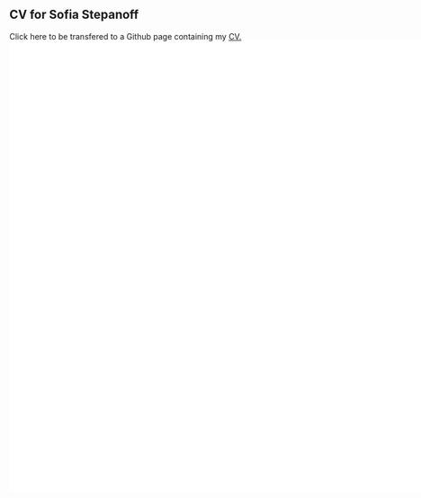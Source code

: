 


## CV for Sofia Stepanoff

Click here to be transfered to a Github page containing my <a href="SofiaStepanoffCV12_31.pdf" target="_blank">CV.</a> 
<embed src="SofiaStepanoffCV12_31.pdf" width="1000%" height="800px"/>
